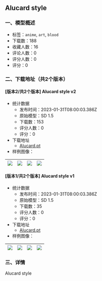 ## Alucard style
### 一、模型概述

- 标签：`anime`, `art`, `blood`
- 下载数：188
- 收藏人数：16
- 评论人数：0
- 评分人数：0
- 评分：0

### 二、下载地址（共2个版本）

#### [版本2/共2个版本] Alucard style v2

- 统计数据
  - 发布时间：2023-01-31T08:00:03.386Z
  - 原始模型：SD 1.5
  - 下载数：153
  - 评分人数：0
  - 评分：0
- 下载地址
  - [Alucard.pt](https://civitai.com/api/download/models/6970)
- 样例图像：

| <img src="https://image.civitai.com/xG1nkqKTMzGDvpLrqFT7WA/73b496e8-507c-4f78-3726-eb91ab762a00/width=450/63823.jpeg" /> | <img src="https://image.civitai.com/xG1nkqKTMzGDvpLrqFT7WA/e2175741-35ca-44df-3f40-07d2a2b0a300/width=450/63825.jpeg" /> | <img src="https://image.civitai.com/xG1nkqKTMzGDvpLrqFT7WA/a0bbd6da-cd5f-4474-7f25-3e547a5f3c00/width=450/63824.jpeg" /> | <img src="https://image.civitai.com/xG1nkqKTMzGDvpLrqFT7WA/b11a152b-d7fb-495f-09b7-c7a2e46c7200/width=450/63833.jpeg" /> |
| ---- | ---- | ---- | ---- |

#### [版本1/共2个版本] Alucard style v1

- 统计数据
  - 发布时间：2023-01-31T08:00:03.386Z
  - 原始模型：SD 1.5
  - 下载数：35
  - 评分人数：0
  - 评分：0
- 下载地址
  - [Alucard.pt](https://civitai.com/api/download/models/6971)
- 样例图像：

| <img src="https://image.civitai.com/xG1nkqKTMzGDvpLrqFT7WA/1fede30d-9530-43b0-05ef-99d96e549300/width=450/63830.jpeg" /> | <img src="https://image.civitai.com/xG1nkqKTMzGDvpLrqFT7WA/898837af-ed1d-4f82-7480-00dc56cb3d00/width=450/63829.jpeg" /> | <img src="https://image.civitai.com/xG1nkqKTMzGDvpLrqFT7WA/7ac6efdc-e4a2-4c87-b57a-1036d6fd8e00/width=450/63828.jpeg" /> | <img src="https://image.civitai.com/xG1nkqKTMzGDvpLrqFT7WA/13d90214-289b-4fd6-993f-428190048600/width=450/63827.jpeg" /> |
| ---- | ---- | ---- | ---- |


### 三、详情
<p>Alucard style</p>